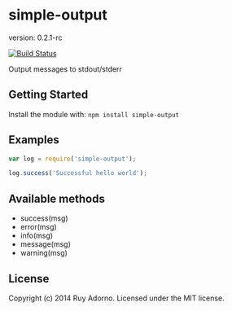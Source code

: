 # simple-output

version: 0.2.1-rc

[![Build Status](https://travis-ci.org/ruyadorno/simple-output.svg?branch=master)](https://travis-ci.org/SunGard-Labs/grunt-sg-release)

Output messages to stdout/stderr

## Getting Started
Install the module with: `npm install simple-output`

## Examples

```javascript
var log = require('simple-output');

log.success('Successful hello world');
```

## Available methods

- success(msg)
- error(msg)
- info(msg)
- message(msg)
- warning(msg)

## License
Copyright (c) 2014 Ruy Adorno. Licensed under the MIT license.

